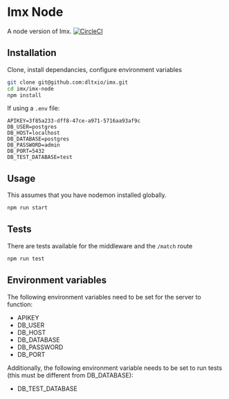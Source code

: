 # Imx Node

A node version of Imx. [![CircleCI](https://circleci.com/github/dltx/imx.svg?style=svg&circle-token=957628dcd018f27fd039620506fdacf30072f8c4)](LINK)

## Installation

Clone, install dependancies, configure environment variables

```bash
git clone git@github.com:dltxio/imx.git
cd imx/imx-node
npm install
```

If using a `.env` file:

```
APIKEY=3f85a233-dff8-47ce-a971-5716aa93af9c
DB_USER=postgres
DB_HOST=localhost
DB_DATABASE=postgres
DB_PASSWORD=admin
DB_PORT=5432
DB_TEST_DATABASE=test
```

## Usage

This assumes that you have nodemon installed globally.

```bash
npm run start
```

## Tests

There are tests available for the middleware and the `/match` route

```bash
npm run test
```

## Environment variables

The following environment variables need to be set for the server to function:

- APIKEY
- DB_USER
- DB_HOST
- DB_DATABASE
- DB_PASSWORD
- DB_PORT

Additionally, the following environment variable needs to be set to run tests (this must be different from DB_DATABASE):

- DB_TEST_DATABASE
